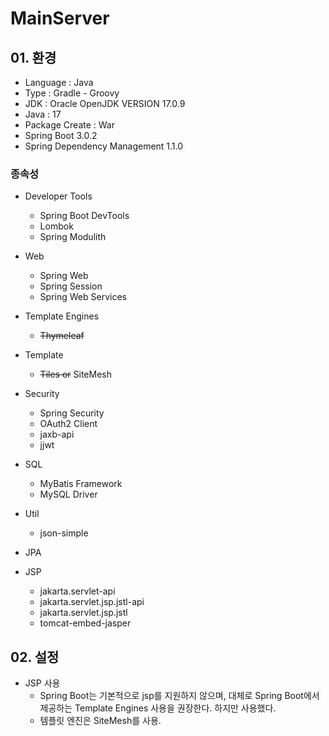 # MainServer

## 01. 환경

* Language : Java
* Type : Gradle - Groovy
* JDK : Oracle OpenJDK VERSION 17.0.9
* Java : 17
* Package Create : War
* Spring Boot 3.0.2
* Spring Dependency Management 1.1.0

### 종속성

* Developer Tools
  - Spring Boot DevTools
  - Lombok
  - Spring Modulith

* Web
  - Spring Web
  - Spring Session
  - Spring Web Services

* Template Engines
  - ~~Thymeleaf~~

* Template
  - ~~Tiles or~~ SiteMesh

* Security
  - Spring Security
  - OAuth2 Client
  - jaxb-api
  - jjwt

* SQL
  - MyBatis Framework
  - MySQL Driver
 
* Util
  - json-simple
  
* JPA

* JSP
  - jakarta.servlet-api
  - jakarta.servlet.jsp.jstl-api
  - jakarta.servlet.jsp.jstl
  - tomcat-embed-jasper

## 02. 설정

* JSP 사용
  - Spring Boot는 기본적으로 jsp를 지원하지 않으며, 대체로 Spring Boot에서 제공하는 Template Engines 사용을 권장한다. 하지만 사용했다.
  - 템플릿 엔진은 SiteMesh를 사용.
